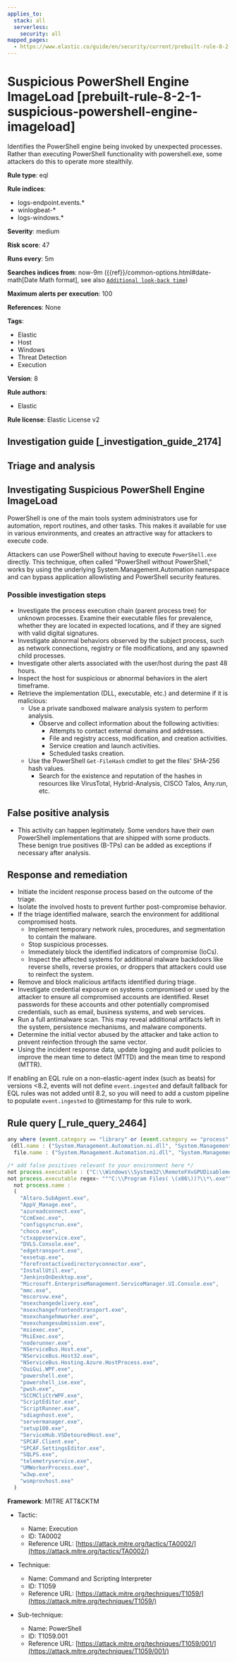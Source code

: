 ```yaml
---
applies_to:
  stack: all
  serverless:
    security: all
mapped_pages:
  - https://www.elastic.co/guide/en/security/current/prebuilt-rule-8-2-1-suspicious-powershell-engine-imageload.html
---
```


# Suspicious PowerShell Engine ImageLoad [prebuilt-rule-8-2-1-suspicious-powershell-engine-imageload]

Identifies the PowerShell engine being invoked by unexpected processes. Rather than executing PowerShell functionality with powershell.exe, some attackers do this to operate more stealthily.

**Rule type**: eql

**Rule indices**:

* logs-endpoint.events.*
* winlogbeat-*
* logs-windows.*

**Severity**: medium

**Risk score**: 47

**Runs every**: 5m

**Searches indices from**: now-9m ({{ref}}/common-options.html#date-math[Date Math format], see also [`Additional look-back time`](docs-content://solutions/security/detect-and-alert/create-detection-rule.md#rule-schedule))

**Maximum alerts per execution**: 100

**References**: None

**Tags**:

* Elastic
* Host
* Windows
* Threat Detection
* Execution

**Version**: 8

**Rule authors**:

* Elastic

**Rule license**: Elastic License v2

## Investigation guide [_investigation_guide_2174]

## Triage and analysis

## Investigating Suspicious PowerShell Engine ImageLoad

PowerShell is one of the main tools system administrators use for automation, report routines, and other tasks. This
makes it available for use in various environments, and creates an attractive way for attackers to execute code.

Attackers can use PowerShell without having to execute `PowerShell.exe` directly. This technique, often called
"PowerShell without PowerShell," works by using the underlying System.Management.Automation namespace and can bypass
application allowlisting and PowerShell security features.

### Possible investigation steps

- Investigate the process execution chain (parent process tree) for unknown processes. Examine their executable files
for prevalence, whether they are located in expected locations, and if they are signed with valid digital signatures.
- Investigate abnormal behaviors observed by the subject process, such as network connections, registry or file
modifications, and any spawned child processes.
- Investigate other alerts associated with the user/host during the past 48 hours.
- Inspect the host for suspicious or abnormal behaviors in the alert timeframe.
- Retrieve the implementation (DLL, executable, etc.) and determine if it is malicious:
  - Use a private sandboxed malware analysis system to perform analysis.
    - Observe and collect information about the following activities:
      - Attempts to contact external domains and addresses.
      - File and registry access, modification, and creation activities.
      - Service creation and launch activities.
      - Scheduled tasks creation.
  - Use the PowerShell `Get-FileHash` cmdlet to get the files' SHA-256 hash values.
    - Search for the existence and reputation of the hashes in resources like VirusTotal, Hybrid-Analysis, CISCO Talos, Any.run, etc.

## False positive analysis

- This activity can happen legitimately. Some vendors have their own PowerShell implementations that are shipped with
some products. These benign true positives (B-TPs) can be added as exceptions if necessary after analysis.

## Response and remediation

- Initiate the incident response process based on the outcome of the triage.
- Isolate the involved hosts to prevent further post-compromise behavior.
- If the triage identified malware, search the environment for additional compromised hosts.
  - Implement temporary network rules, procedures, and segmentation to contain the malware.
  - Stop suspicious processes.
  - Immediately block the identified indicators of compromise (IoCs).
  - Inspect the affected systems for additional malware backdoors like reverse shells, reverse proxies, or droppers that
  attackers could use to reinfect the system.
- Remove and block malicious artifacts identified during triage.
- Investigate credential exposure on systems compromised or used by the attacker to ensure all compromised accounts are
identified. Reset passwords for these accounts and other potentially compromised credentials, such as email, business
systems, and web services.
- Run a full antimalware scan. This may reveal additional artifacts left in the system, persistence mechanisms, and
malware components.
- Determine the initial vector abused by the attacker and take action to prevent reinfection through the same vector.
- Using the incident response data, update logging and audit policies to improve the mean time to detect (MTTD) and the
mean time to respond (MTTR).



If enabling an EQL rule on a non-elastic-agent index (such as beats) for versions <8.2, events will not define `event.ingested` and default fallback for EQL rules was not added until 8.2, so you will need to add a custom pipeline to populate `event.ingested` to @timestamp for this rule to work.

## Rule query [_rule_query_2464]

```js
any where (event.category == "library" or (event.category == "process" and event.action : "Image loaded*")) and
 (dll.name : ("System.Management.Automation.ni.dll", "System.Management.Automation.dll") or
  file.name : ("System.Management.Automation.ni.dll", "System.Management.Automation.dll")) and

/* add false positives relevant to your environment here */
not process.executable : ("C:\\Windows\\System32\\RemoteFXvGPUDisablement.exe", "C:\\Windows\\System32\\sdiagnhost.exe") and
not process.executable regex~ """C:\\Program Files( \(x86\))?\\*\.exe""" and
  not process.name :
  (
    "Altaro.SubAgent.exe",
    "AppV_Manage.exe",
    "azureadconnect.exe",
    "CcmExec.exe",
    "configsyncrun.exe",
    "choco.exe",
    "ctxappvservice.exe",
    "DVLS.Console.exe",
    "edgetransport.exe",
    "exsetup.exe",
    "forefrontactivedirectoryconnector.exe",
    "InstallUtil.exe",
    "JenkinsOnDesktop.exe",
    "Microsoft.EnterpriseManagement.ServiceManager.UI.Console.exe",
    "mmc.exe",
    "mscorsvw.exe",
    "msexchangedelivery.exe",
    "msexchangefrontendtransport.exe",
    "msexchangehmworker.exe",
    "msexchangesubmission.exe",
    "msiexec.exe",
    "MsiExec.exe",
    "noderunner.exe",
    "NServiceBus.Host.exe",
    "NServiceBus.Host32.exe",
    "NServiceBus.Hosting.Azure.HostProcess.exe",
    "OuiGui.WPF.exe",
    "powershell.exe",
    "powershell_ise.exe",
    "pwsh.exe",
    "SCCMCliCtrWPF.exe",
    "ScriptEditor.exe",
    "ScriptRunner.exe",
    "sdiagnhost.exe",
    "servermanager.exe",
    "setup100.exe",
    "ServiceHub.VSDetouredHost.exe",
    "SPCAF.Client.exe",
    "SPCAF.SettingsEditor.exe",
    "SQLPS.exe",
    "telemetryservice.exe",
    "UMWorkerProcess.exe",
    "w3wp.exe",
    "wsmprovhost.exe"
  )
```

**Framework**: MITRE ATT&CKTM

* Tactic:

    * Name: Execution
    * ID: TA0002
    * Reference URL: [https://attack.mitre.org/tactics/TA0002/](https://attack.mitre.org/tactics/TA0002/)

* Technique:

    * Name: Command and Scripting Interpreter
    * ID: T1059
    * Reference URL: [https://attack.mitre.org/techniques/T1059/](https://attack.mitre.org/techniques/T1059/)

* Sub-technique:

    * Name: PowerShell
    * ID: T1059.001
    * Reference URL: [https://attack.mitre.org/techniques/T1059/001/](https://attack.mitre.org/techniques/T1059/001/)



